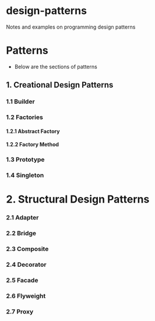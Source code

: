 # design-patterns
Notes and examples on programming design patterns

# Patterns
- Below are the sections of patterns

## 1. Creational Design Patterns

### 1.1 Builder

### 1.2 Factories

#### 1.2.1 Abstract Factory

#### 1.2.2 Factory Method

### 1.3 Prototype

### 1.4 Singleton

# 2. Structural Design Patterns

### 2.1 Adapter

### 2.2 Bridge

### 2.3 Composite

### 2.4 Decorator

### 2.5 Facade

### 2.6 Flyweight

### 2.7 Proxy
